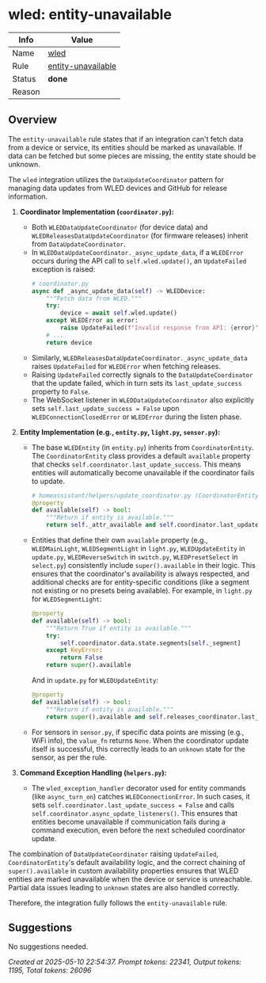 # wled: entity-unavailable

| Info   | Value                                                                    |
|--------|--------------------------------------------------------------------------|
| Name   | [wled](https://www.home-assistant.io/integrations/wled/) |
| Rule   | [entity-unavailable](https://developers.home-assistant.io/docs/core/integration-quality-scale/rules/entity-unavailable)                                                     |
| Status | **done**                                                                 |
| Reason |                                                                          |

## Overview

The `entity-unavailable` rule states that if an integration can't fetch data from a device or service, its entities should be marked as unavailable. If data can be fetched but some pieces are missing, the entity state should be unknown.

The `wled` integration utilizes the `DataUpdateCoordinator` pattern for managing data updates from WLED devices and GitHub for release information.

1.  **Coordinator Implementation (`coordinator.py`):**
    *   Both `WLEDDataUpdateCoordinator` (for device data) and `WLEDReleasesDataUpdateCoordinator` (for firmware releases) inherit from `DataUpdateCoordinator`.
    *   In `WLEDDataUpdateCoordinator._async_update_data`, if a `WLEDError` occurs during the API call to `self.wled.update()`, an `UpdateFailed` exception is raised:
        ```python
        # coordinator.py
        async def _async_update_data(self) -> WLEDDevice:
            """Fetch data from WLED."""
            try:
                device = await self.wled.update()
            except WLEDError as error:
                raise UpdateFailed(f"Invalid response from API: {error}") from error
            # ...
            return device
        ```
    *   Similarly, `WLEDReleasesDataUpdateCoordinator._async_update_data` raises `UpdateFailed` for `WLEDError` when fetching releases.
    *   Raising `UpdateFailed` correctly signals to the `DataUpdateCoordinator` that the update failed, which in turn sets its `last_update_success` property to `False`.
    *   The WebSocket listener in `WLEDDataUpdateCoordinator` also explicitly sets `self.last_update_success = False` upon `WLEDConnectionClosedError` or `WLEDError` during the listen phase.

2.  **Entity Implementation (e.g., `entity.py`, `light.py`, `sensor.py`):**
    *   The base `WLEDEntity` (in `entity.py`) inherits from `CoordinatorEntity`. The `CoordinatorEntity` class provides a default `available` property that checks `self.coordinator.last_update_success`. This means entities will automatically become unavailable if the coordinator fails to update.
        ```python
        # homeassistant/helpers/update_coordinator.py (CoordinatorEntity)
        @property
        def available(self) -> bool:
            """Return if entity is available."""
            return self._attr_available and self.coordinator.last_update_success
        ```
    *   Entities that define their own `available` property (e.g., `WLEDMainLight`, `WLEDSegmentLight` in `light.py`, `WLEDUpdateEntity` in `update.py`, `WLEDReverseSwitch` in `switch.py`, `WLEDPresetSelect` in `select.py`) consistently include `super().available` in their logic. This ensures that the coordinator's availability is always respected, and additional checks are for entity-specific conditions (like a segment not existing or no presets being available).
        For example, in `light.py` for `WLEDSegmentLight`:
        ```python
        @property
        def available(self) -> bool:
            """Return True if entity is available."""
            try:
                self.coordinator.data.state.segments[self._segment]
            except KeyError:
                return False
            return super().available
        ```
        And in `update.py` for `WLEDUpdateEntity`:
        ```python
        @property
        def available(self) -> bool:
            """Return if entity is available."""
            return super().available and self.releases_coordinator.last_update_success
        ```
    *   For sensors in `sensor.py`, if specific data points are missing (e.g., WiFi info), the `value_fn` returns `None`. When the coordinator update itself is successful, this correctly leads to an `unknown` state for the sensor, as per the rule.

3.  **Command Exception Handling (`helpers.py`):**
    *   The `wled_exception_handler` decorator used for entity commands (like `async_turn_on`) catches `WLEDConnectionError`. In such cases, it sets `self.coordinator.last_update_success = False` and calls `self.coordinator.async_update_listeners()`. This ensures that entities become unavailable if communication fails during a command execution, even before the next scheduled coordinator update.

The combination of `DataUpdateCoordinator` raising `UpdateFailed`, `CoordinatorEntity`'s default availability logic, and the correct chaining of `super().available` in custom availability properties ensures that WLED entities are marked unavailable when the device or service is unreachable. Partial data issues leading to `unknown` states are also handled correctly.

Therefore, the integration fully follows the `entity-unavailable` rule.

## Suggestions

No suggestions needed.

_Created at 2025-05-10 22:54:37. Prompt tokens: 22341, Output tokens: 1195, Total tokens: 26096_
